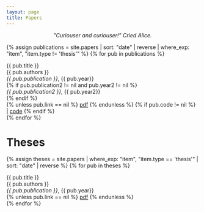 ```yaml
---
layout: page
title: Papers
---
```


<p style="text-align: center">
  <em>"Curiouser and curiouser!" Cried Alice.</em>
</p>

{% assign publications = site.papers | sort: "date" | reverse | where_exp: "item", "item.type != 'thesis'" %}
{% for pub in publications %}
<div class="pubitem">
  <div class="pubtitle">{{ pub.title }}</div>
  <div class="pubauthors">{{ pub.authors }}</div>
  <div class="pubinfo"><em>{{ pub.publication }}</em>, {{ pub.year}}</div>
  {% if pub.publication2 != nil and pub.year2 != nil %}
    <div class="pubinfo"><em>{{ pub.publication2 }}</em>, {{ pub.year2}}</div>
  {% endif %}
  <div class='publinks'>
    {% unless pub.link == nil %}
         <a href="{{ pub.link }}">pdf</a> 
    {% endunless %} 
    {% if pub.code != nil %}
        | <a href="{{ pub.code }}">code</a>
    {% endif %}

  </div>
</div>
{% endfor %}

# Theses
{% assign theses = site.papers | where_exp: "item", "item.type == 'thesis'" | sort: "date" | reverse %}
{% for pub in theses %}
<div class="pubitem">
  <div class="pubtitle">{{ pub.title }}</div>
  <div class="pubauthors">{{ pub.authors }}</div>
  <div class="pubinfo"><em>{{ pub.publication }}</em>, {{ pub.year}}</div>
  <div class='publinks'>
    {% unless pub.link == nil %}
         <a href="{{ pub.link }}">pdf</a> 
    {% endunless %} 
    </div>
</div>
{% endfor %}

